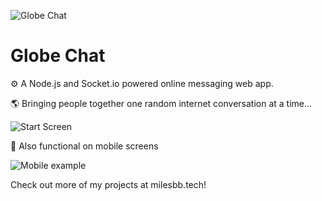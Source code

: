 ![Globe Chat](https://res.cloudinary.com/dlskdxln3/image/upload/v1667230804/globechat/earthgifbackground_wit2vu.gif)

# Globe Chat

⚙️ A Node.js and Socket.io powered online messaging web app.

🌎 Bringing people together one random internet conversation at a time...

![Start Screen](https://res.cloudinary.com/dlskdxln3/image/upload/v1667244971/globechat/Screenshot_2022-10-31_at_19.33.05_caubd3.png)

📱 Also functional on mobile screens

![Mobile example](https://res.cloudinary.com/dlskdxln3/image/upload/v1667244971/globechat/Screenshot_2022-10-31_at_19.35.47_ulf4sz.png)

Check out more of my projects at milesbb.tech!